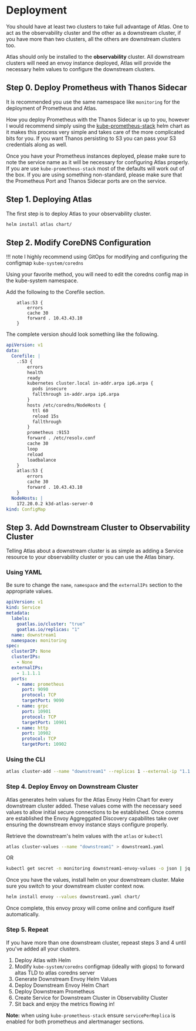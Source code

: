 # Deployment

You should have at least two clusters to take full advantage of Atlas. One to act as the observability cluster and the other as a downstream cluster, if you have more than two clusters, all the others are downstream clusters too.

Atlas should only be installed to the **observability** cluster. All downstream clusters will need an envoy instance deployed, Atlas will provide the necessary helm values to configure the downstream clusters.

## Step 0. Deploy Prometheus with Thanos Sidecar

It is recommended you use the same namespace like `monitoring` for the deployment of Prometheus and Atlas.

How you deploy Prometheus with the Thanos Sidecar is up to you, however I would recommend simply using the [kube-prometheus-stack]() helm chart as it makes this process very simple and takes care of the more complicated bits for you. If you want Thanos persisting to S3 you can pass your S3 credentials along as well.

Once you have your Prometheus instances deployed, please make sure to note the service name as it will be necessary for configuring Atlas properly. If you are use `kube-prometheus-stack` most of the defaults will work out of the box. If you are using something non-standard, please make sure that the Prometheus Port and Thanos Sidecar ports are on the service.

## Step 1. Deploying Atlas

The first step is to deploy Atlas to your observability cluster.

```bash
helm install atlas chart/
```

## Step 2. Modify CoreDNS Configuration

!!! note
    I highly recommend using GitOps for modifying and configuring the configmap `kube-system/coredns`

Using your favorite method, you will need to edit the coredns config map in the kube-system namespace.

Add the following to the Corefile section.

```text
    atlas:53 {
        errors
        cache 30
        forward . 10.43.43.10
    }
```

The complete version should look something like the following.

```yaml
apiVersion: v1
data:
  Corefile: |
    .:53 {
        errors
        health
        ready
        kubernetes cluster.local in-addr.arpa ip6.arpa {
          pods insecure
          fallthrough in-addr.arpa ip6.arpa
        }
        hosts /etc/coredns/NodeHosts {
          ttl 60
          reload 15s
          fallthrough
        }
        prometheus :9153
        forward . /etc/resolv.conf
        cache 30
        loop
        reload
        loadbalance
    }
    atlas:53 {
        errors
        cache 30
        forward . 10.43.43.10
    }
  NodeHosts: |
    172.20.0.2 k3d-atlas-server-0
kind: ConfigMap
```

## Step 3. Add Downstream Cluster to Observability Cluster

Telling Atlas about a downstream cluster is as simple as adding a Service resource to your observability cluster or you can use the Atlas binary.

### Using YAML

Be sure to change the `name`, `namespace` and the `externalIPs` section to the appropriate values.

```yaml
apiVersion: v1
kind: Service
metadata:
  labels:
    goatlas.io/cluster: "true"
    goatlas.io/replicas: "1"
  name: downstream1
  namespace: monitoring
spec:
  clusterIP: None
  clusterIPs:
    - None
  externalIPs:
    - 1.1.1.1
  ports:
    - name: prometheus
      port: 9090
      protocol: TCP
      targetPort: 9090
    - name: grpc
      port: 10901
      protocol: TCP
      targetPort: 10901
    - name: http
      port: 10902
      protocol: TCP
      targetPort: 10902
```

### Using the CLI

```bash
atlas cluster-add --name "downstream1" --replicas 1 --external-ip "1.1.1.1" 
```

### Step 4. Deploy Envoy on Downstream Cluster

Atlas generates helm values for the Atlas Envoy Helm Chart for every downstream cluster added. These values come with the necessary seed values to allow initial secure connections to be established. Once comms are established the Envoy Aggreggated Discovery capabilites take over ensuring the downstream envoy instance stays configure properly.

Retrieve the downstream's helm values with the `atlas` or `kubectl`

```bash
atlas cluster-values --name "downstream1" > downstream1.yaml
```

OR

```bash
kubectl get secret -n monitoring downstream1-envoy-values -o json | jq -r '.data."values.yaml" | base64 -D > downstream1.yaml
```

Once you have the values, install helm on your downstream cluster. Make sure you switch to your downstream cluster context now.

```bash
helm install envoy --values downstream1.yaml chart/
```

Once complete, this envoy proxy will come online and configure itself automatically.

### Step 5. Repeat

If you have more than one downstream cluster, repeast steps 3 and 4 until you've added all your clusters.

1. Deploy Atlas with Helm
2. Modify `kube-system/coredns` configmap (ideally with giops) to forward altas TLD to atlas coredns server
3. Generate Downstream Envoy Helm Values
4. Deploy Downstream Envoy Helm Chart
5. Deploy Downstream Prometheus
6. Create Service for Downstream Cluster in Observability Cluster
7. Sit back and enjoy the metrics flowing in!

**Note:** when using `kube-prometheus-stack` ensure `servicePerReplica` is enabled for both prometheus and alertmanager sections.
